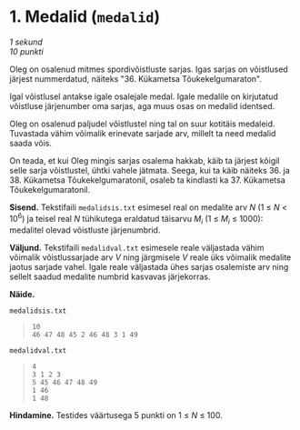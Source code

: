 # 1. Medalid (`medalid`)

*1 sekund*<br />
*10 punkti*

Oleg on osalenud mitmes spordivõistluste sarjas. Igas sarjas on võistlused järjest nummerdatud,
näiteks "36. Kükametsa Tõukekelgumaraton".

Igal võistlusel antakse igale osalejale medal. Igale medalile on kirjutatud võistluse järjenumber
oma sarjas, aga muus osas on medalid identsed.

Oleg on osalenud paljudel võistlustel ning tal on suur kotitäis medaleid. Tuvastada vähim võimalik
erinevate sarjade arv, millelt ta need medalid saada võis.

On teada, et kui Oleg mingis sarjas osalema hakkab, käib ta järjest kõigil selle sarja võistlustel,
ühtki vahele jätmata. Seega, kui ta käib näiteks 36. ja 38. Kükametsa Tõukekelgumaratonil, osaleb ta
kindlasti ka 37. Kükametsa Tõukekelgumaratonil.

**Sisend.** Tekstifaili `medalidsis.txt` esimesel real on medalite arv *N* (1 &le; *N* &lt; 10<sup>6</sup>)
ja teisel real *N* tühikutega eraldatud täisarvu *M<sub>i</sub>* (1 &le; *M<sub>i</sub>* &le; 1000):
medalitel olevad võistluste järjenumbrid.

**Väljund.** Tekstifaili `medalidval.txt` esimesele reale väljastada vähim võimalik võistlussarjade
arv *V* ning järgmisele *V* reale üks võimalik medalite jaotus sarjade vahel. Igale reale väljastada
ühes sarjas osalemiste arv ning sellelt saadud medalite numbrid kasvavas järjekorras.

**Näide.**

`medalidsis.txt`

>     10
>     46 47 48 45 2 46 48 3 1 49

`medalidval.txt`

>     4
>     3 1 2 3
>     5 45 46 47 48 49
>     1 46
>     1 48

**Hindamine.** Testides väärtusega 5 punkti on 1 &le; *N* &le; 100.
